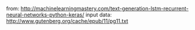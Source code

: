 from: http://machinelearningmastery.com/text-generation-lstm-recurrent-neural-networks-python-keras/
input data: http://www.gutenberg.org/cache/epub/11/pg11.txt